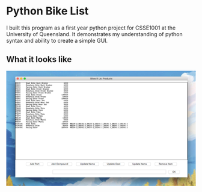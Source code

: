 # Python Bike List
I built this program as a first year python project for CSSE1001 at the University of Queensland.  It demonstrates my understanding of python syntax and ability to create a simple GUI.

## What it looks like

![python bikes screenshot](/images/pythonbikes.png)